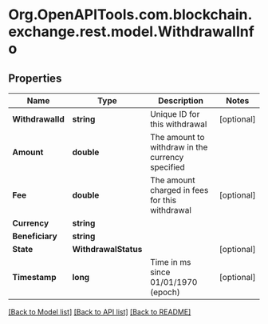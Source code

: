 
# Org.OpenAPITools.com.blockchain.exchange.rest.model.WithdrawalInfo

## Properties

Name | Type | Description | Notes
------------ | ------------- | ------------- | -------------
**WithdrawalId** | **string** | Unique ID for this withdrawal | [optional] 
**Amount** | **double** | The amount to withdraw in the currency specified | 
**Fee** | **double** | The amount charged in fees for this withdrawal | [optional] 
**Currency** | **string** |  | 
**Beneficiary** | **string** |  | 
**State** | **WithdrawalStatus** |  | [optional] 
**Timestamp** | **long** | Time in ms since 01/01/1970 (epoch) | [optional] 

[[Back to Model list]](../README.md#documentation-for-models)
[[Back to API list]](../README.md#documentation-for-api-endpoints)
[[Back to README]](../README.md)

